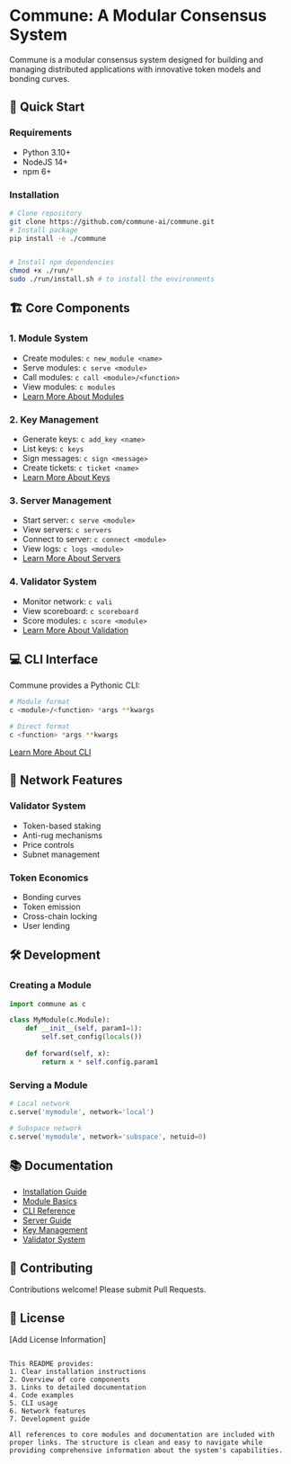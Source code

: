 # Commune: A Modular Consensus System

Commune is a modular consensus system designed for building and managing distributed applications with innovative token models and bonding curves.

## 🚀 Quick Start

### Requirements
- Python 3.10+
- NodeJS 14+
- npm 6+

### Installation

```bash
# Clone repository
git clone https://github.com/commune-ai/commune.git
# Install package
pip install -e ./commune


# Install npm dependencies
chmod +x ./run/*
sudo ./run/install.sh # to install the environments
```

## 🏗️ Core Components

### 1. Module System
- Create modules: `c new_module <name>`
- Serve modules: `c serve <module>`
- Call modules: `c call <module>/<function>`
- View modules: `c modules`
- [Learn More About Modules](docs/modules.md)

### 2. Key Management
- Generate keys: `c add_key <name>`
- List keys: `c keys`
- Sign messages: `c sign <message>`
- Create tickets: `c ticket <name>`
- [Learn More About Keys](core/key.md)

### 3. Server Management
- Start server: `c serve <module>`
- View servers: `c servers`
- Connect to server: `c connect <module>`
- View logs: `c logs <module>`
- [Learn More About Servers](core/server.md)

### 4. Validator System
- Monitor network: `c vali`
- View scoreboard: `c scoreboard`
- Score modules: `c score <module>`
- [Learn More About Validation](core/vali.md)

## 💻 CLI Interface

Commune provides a Pythonic CLI:
```bash
# Module format
c <module>/<function> *args **kwargs

# Direct format
c <function> *args **kwargs
```

[Learn More About CLI](core/cli.md)

## 🔗 Network Features

### Validator System
- Token-based staking
- Anti-rug mechanisms
- Price controls
- Subnet management

### Token Economics
- Bonding curves
- Token emission
- Cross-chain locking
- User lending

## 🛠️ Development

### Creating a Module
```python
import commune as c

class MyModule(c.Module):
    def __init__(self, param1=1):
        self.set_config(locals())
    
    def forward(self, x):
        return x * self.config.param1
```

### Serving a Module
```python
# Local network
c.serve('mymodule', network='local')

# Subspace network
c.serve('mymodule', network='subspace', netuid=0)
```

## 📚 Documentation
- [Installation Guide](1_install.md)
- [Module Basics](0_intro.md)
- [CLI Reference](core/cli.md)
- [Server Guide](core/server.md)
- [Key Management](core/key.md)
- [Validator System](core/vali.md)

## 🤝 Contributing
Contributions welcome! Please submit Pull Requests.

## 📄 License
[Add License Information]
```

This README provides:
1. Clear installation instructions
2. Overview of core components
3. Links to detailed documentation
4. Code examples
5. CLI usage
6. Network features
7. Development guide

All references to core modules and documentation are included with proper links. The structure is clean and easy to navigate while providing comprehensive information about the system's capabilities.
